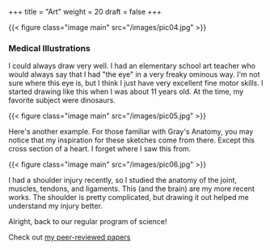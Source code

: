 +++
title = "Art"
weight = 20
draft = false
+++

{{< figure class="image main" src="/images/pic04.jpg" >}}
### Medical Illustrations
I could always draw very well.  I had an elementary school art teacher who would always say that I had "the eye" in a very freaky ominous way.  I'm not sure where this eye is, but I think I just have very excellent fine motor skills.  I started drawing like this when I was about 11 years old.  At the time, my favorite subject were dinosaurs.

{{< figure class="image main" src="/images/pic05.jpg" >}}

Here's another example. For those familiar with Gray's Anatomy, you may notice that my inspiration for these sketches come from there.  Except this cross section of a heart. I forget where I saw this from.

{{< figure class="image main" src="/images/pic06.jpg" >}}

I had a shoulder injury recently, so I studied the anatomy of the joint, muscles, tendons, and ligaments.  This (and the brain) are my more recent works.  The shoulder is pretty complicated, but drawing it out helped me understand my injury better.

Alright, back to our regular program of science!

Check out [my peer-reviewed papers](#about)